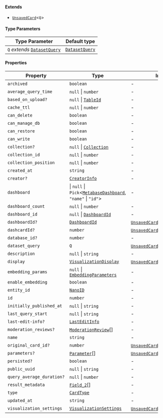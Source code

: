 #### Extends

* [`UnsavedCard`](./api_html/UnsavedCard.md)<`Q`>

#### Type Parameters

| Type Parameter                                             | Default type                                 |
| ---------------------------------------------------------- | -------------------------------------------- |
| `Q` *extends* [`DatasetQuery`](./api_html/DatasetQuery.md) | [`DatasetQuery`](./api_html/DatasetQuery.md) |

#### Properties

| Property                                                      | Type                                                                                               | Inherited from                                                                                                          |
| ------------------------------------------------------------- | -------------------------------------------------------------------------------------------------- | ----------------------------------------------------------------------------------------------------------------------- |
| <a id="archived"></a> `archived`                              | `boolean`                                                                                          | -                                                                                                                       |
| <a id="average_query_time"></a> `average_query_time`          | `null` \| `number`                                                                                 | -                                                                                                                       |
| <a id="based_on_upload"></a> `based_on_upload?`               | `null` \| [`TableId`](./api_html/TableId.md)                                                       | -                                                                                                                       |
| <a id="cache_ttl"></a> `cache_ttl`                            | `null` \| `number`                                                                                 | -                                                                                                                       |
| <a id="can_delete"></a> `can_delete`                          | `boolean`                                                                                          | -                                                                                                                       |
| <a id="can_manage_db"></a> `can_manage_db`                    | `boolean`                                                                                          | -                                                                                                                       |
| <a id="can_restore"></a> `can_restore`                        | `boolean`                                                                                          | -                                                                                                                       |
| <a id="can_write"></a> `can_write`                            | `boolean`                                                                                          | -                                                                                                                       |
| <a id="collection"></a> `collection?`                         | `null` \| [`Collection`](./api_html/Collection.md)                                                 | -                                                                                                                       |
| <a id="collection_id"></a> `collection_id`                    | `null` \| `number`                                                                                 | -                                                                                                                       |
| <a id="collection_position"></a> `collection_position`        | `null` \| `number`                                                                                 | -                                                                                                                       |
| <a id="created_at"></a> `created_at`                          | `string`                                                                                           | -                                                                                                                       |
| <a id="creator"></a> `creator?`                               | [`CreatorInfo`](./api_html/CreatorInfo.md)                                                         | -                                                                                                                       |
| <a id="dashboard"></a> `dashboard`                            | \| `null` \| `Pick`<[`MetabaseDashboard`](./api_html/../MetabaseDashboard.md), `"name"` \| `"id"`> | -                                                                                                                       |
| <a id="dashboard_count"></a> `dashboard_count`                | `null` \| `number`                                                                                 | -                                                                                                                       |
| <a id="dashboard_id"></a> `dashboard_id`                      | `null` \| [`DashboardId`](./api_html/DashboardId.md)                                               | -                                                                                                                       |
| <a id="dashboardid"></a> `dashboardId?`                       | [`DashboardId`](./api_html/DashboardId.md)                                                         | [`UnsavedCard`](./api_html/UnsavedCard.md).[`dashboardId`](./api_html/UnsavedCard.md#dashboardid)                       |
| <a id="dashcardid"></a> `dashcardId?`                         | `number`                                                                                           | [`UnsavedCard`](./api_html/UnsavedCard.md).[`dashcardId`](./api_html/UnsavedCard.md#dashcardid)                         |
| <a id="database_id"></a> `database_id?`                       | `number`                                                                                           | -                                                                                                                       |
| <a id="dataset_query"></a> `dataset_query`                    | `Q`                                                                                                | [`UnsavedCard`](./api_html/UnsavedCard.md).[`dataset_query`](./api_html/UnsavedCard.md#dataset_query)                   |
| <a id="description"></a> `description`                        | `null` \| `string`                                                                                 | -                                                                                                                       |
| <a id="display"></a> `display`                                | [`VisualizationDisplay`](./api_html/VisualizationDisplay.md)                                       | [`UnsavedCard`](./api_html/UnsavedCard.md).[`display`](./api_html/UnsavedCard.md#display)                               |
| <a id="embedding_params"></a> `embedding_params`              | `null` \| [`EmbeddingParameters`](./api_html/EmbeddingParameters.md)                               | -                                                                                                                       |
| <a id="enable_embedding"></a> `enable_embedding`              | `boolean`                                                                                          | -                                                                                                                       |
| <a id="entity_id"></a> `entity_id`                            | [`NanoID`](./api_html/NanoID.md)                                                                   | -                                                                                                                       |
| <a id="id"></a> `id`                                          | `number`                                                                                           | -                                                                                                                       |
| <a id="initially_published_at"></a> `initially_published_at`  | `null` \| `string`                                                                                 | -                                                                                                                       |
| <a id="last_query_start"></a> `last_query_start`              | `null` \| `string`                                                                                 | -                                                                                                                       |
| <a id="last-edit-info"></a> `last-edit-info?`                 | [`LastEditInfo`](./api_html/LastEditInfo.md)                                                       | -                                                                                                                       |
| <a id="moderation_reviews"></a> `moderation_reviews?`         | [`ModerationReview`](./api_html/ModerationReview.md)\[]                                            | -                                                                                                                       |
| <a id="name"></a> `name`                                      | `string`                                                                                           | -                                                                                                                       |
| <a id="original_card_id"></a> `original_card_id?`             | `number`                                                                                           | [`UnsavedCard`](./api_html/UnsavedCard.md).[`original_card_id`](./api_html/UnsavedCard.md#original_card_id)             |
| <a id="parameters"></a> `parameters?`                         | [`Parameter`](./api_html/Parameter.md)\[]                                                          | [`UnsavedCard`](./api_html/UnsavedCard.md).[`parameters`](./api_html/UnsavedCard.md#parameters)                         |
| <a id="persisted"></a> `persisted?`                           | `boolean`                                                                                          | -                                                                                                                       |
| <a id="public_uuid"></a> `public_uuid`                        | `null` \| `string`                                                                                 | -                                                                                                                       |
| <a id="query_average_duration"></a> `query_average_duration?` | `null` \| `number`                                                                                 | -                                                                                                                       |
| <a id="result_metadata"></a> `result_metadata`                | [`Field_2`](./api_html/Field_2.md)\[]                                                              | -                                                                                                                       |
| <a id="type"></a> `type`                                      | [`CardType`](./api_html/CardType.md)                                                               | -                                                                                                                       |
| <a id="updated_at"></a> `updated_at`                          | `string`                                                                                           | -                                                                                                                       |
| <a id="visualization_settings"></a> `visualization_settings`  | [`VisualizationSettings`](./api_html/VisualizationSettings.md)                                     | [`UnsavedCard`](./api_html/UnsavedCard.md).[`visualization_settings`](./api_html/UnsavedCard.md#visualization_settings) |

